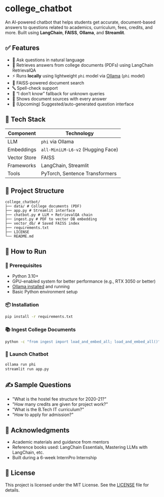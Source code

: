 # college_chatbot
An AI-powered chatbot that helps students get accurate, document-based answers to questions related to academics, curriculum, fees, credits, and more. Built using **LangChain**, **FAISS**, **Ollama**, and **Streamlit**.

## ✅ Features

- 💬 Ask questions in natural language
- 📄 Retrieves answers from college documents (PDFs) using LangChain RetrievalQA
- ⚡ Runs **locally** using lightweight `phi` model via [Ollama](https://ollama.com/) (`phi` model)
- 🔎 FAISS-powered document search
- 🔤 Spell-check support
- 🤖 “I don’t know” fallback for unknown queries
- 📁 Shows document sources with every answer
- 🧠 (Upcoming) Suggested/auto-generated question interface

## 🧰 Tech Stack

| Component       | Technology                                 |
|-----------------|--------------------------------------------|
| LLM             | `phi` via Ollama                           |
| Embeddings      | `all-MiniLM-L6-v2` (Hugging Face)          |
| Vector Store    | FAISS                                      |
| Frameworks      | LangChain, Streamlit                       |
| Tools           | PyTorch, Sentence Transformers             |


 ## 📂 Project Structure
```
college_chatbot/
├── data/ # College documents (PDF)
├── app.py # Streamlit interface
├── chatbot.py # LLM + RetrievalQA chain
├── ingest.py # PDF to vector DB embedding
├── vector_db/ # Saved FAISS index
├── requirements.txt
├── LICENSE
└── README.md
```
## 🧪 How to Run
### 🔧 Prerequisites

- Python 3.10+
- GPU-enabled system for better performance (e.g., RTX 3050 or better)
- [Ollama installed](https://ollama.com) and running
- Basic Python environment setup

### 📦 Installation

```bash
pip install -r requirements.txt
``` 
### 📚 Ingest College Documents

```bash
python -c "from ingest import load_and_embed_all; load_and_embed_all()"
```

### 🧠 Launch Chatbot

```bash
ollama run phi
streamlit run app.py
```

## ✍️ Sample Questions

- "What is the hostel fee structure for 2020-21?"
- "How many credits are given for project work?"
- "What is the B.Tech IT curriculum?"
- "How to apply for admission?"

## 🙏 Acknowledgments

- Academic materials and guidance from mentors
- Reference books used: LangChain Essentials, Mastering LLMs with LangChain, etc.
- Built during a 6-week InternPro Internship

## 📜 License

This project is licensed under the MIT License. See the [LICENSE](LICENSE) file for details.
